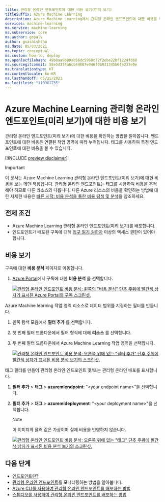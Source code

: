 ```yaml
---
title: 관리형 온라인 엔드포인트에 대한 비용 보기(미리 보기)
titleSuffix: Azure Machine Learning
description: Azure Machine Learning에서 관리형 온라인 엔드포인트에 대한 비용을 확인하는 방법을 알아봅니다.
services: machine-learning
ms.service: machine-learning
ms.subservice: core
ms.author: gopalv
author: gvashishtha
ms.date: 05/03/2021
ms.topic: conceptual
ms.custom: how-to, deploy
ms.openlocfilehash: 49b8aa9b89ab56dc5968c72f2ebe22bf1224fd68
ms.sourcegitcommit: 58e5d3f4a6cb44607e946f6b931345b6fe237e0e
ms.translationtype: HT
ms.contentlocale: ko-KR
ms.lasthandoff: 05/25/2021
ms.locfileid: "110382735"
---
```

# <a name="view-costs-for-an-azure-machine-learning-managed-online-endpoint-preview"></a>Azure Machine Learning 관리형 온라인 엔드포인트(미리 보기)에 대한 비용 보기

관리형 온라인 엔드포인트(미리 보기)에 대한 비용을 확인하는 방법을 알아봅니다. 엔드포인트에 대한 비용은 연결된 작업 영역에 따라 누적됩니다. 태그를 사용하여 특정 엔드포인트에 대한 비용을 볼 수 있습니다.

[!INCLUDE [preview disclaimer](../../includes/machine-learning-preview-generic-disclaimer.md)]

> [!IMPORTANT]
> 이 문서는 Azure Machine Learning 관리형 온라인 엔드포인트(미리 보기)에 대한 비용을 보는 데만 적용됩니다. 관리형 온라인 엔드포인트는 태그를 사용하여 비용을 추적해야 하므로 다른 리소스와 다릅니다. 다른 Azure 리소스의 비용을 확인하는 방법에 대한 자세한 내용은 [빠른 시작: 비용 분석을 통한 비용 탐색 및 분석](../cost-management-billing/costs/quick-acm-cost-analysis.md)을 참조하세요.

## <a name="prerequisites"></a>전제 조건

- Azure Machine Learning 관리형 온라인 엔드포인트(미리 보기)를 배포합니다.
- 엔드포인트가 배포된 구독에 대해 [청구 읽기 권한자](../role-based-access-control/role-assignments-portal.md) 이상의 액세스 권한이 있어야 합니다.

## <a name="view-costs"></a>비용 보기

구독에 대한 **비용 분석** 페이지로 이동합니다.

1. [Azure Portal](https://portal.azure.com)에서 구독에 대한 **비용 분석** 을 선택합니다.

    [![관리형 온라인 엔드포인트 비용 분석: 왼쪽의 "비용 분석" 단추 주위에 빨간색 상자가 표시된 Azure Portal의 구독 스크린샷.](./media/how-to-view-online-endpoints-costs/online-endpoints-cost-analysis.png)](./media/how-to-view-online-endpoints-costs/online-endpoints-cost-analysis.png#lightbox)

Azure Machine learning 작업 영역 리소스로 데이터 범위를 지정하는 필터를 만듭니다.

1. 왼쪽 탐색 모음에서 **필터 추가** 를 선택합니다.

1. 첫 번째 필터 드롭다운에서 필터 형식에 대해 **리소스** 를 선택합니다.

1. 두 번째 필터 드롭다운에서 Azure Machine Learning 작업 영역을 선택합니다.

    [![관리형 온라인 엔드포인트 비용 분석: 오른쪽 위에 있는 "필터 추가" 단추 주위에 빨간색 상자가 표시된 비용 분석 보기의 스크린샷.](./media/how-to-view-online-endpoints-costs/online-endpoints-cost-analysis-add-filter.png)](./media/how-to-view-online-endpoints-costs/online-endpoints-cost-analysis-add-filter.png#lightbox)

태그 필터를 만들어 관리형 온라인 엔드포인트 및/또는 관리형 온라인 배포를 표시합니다.
1. **필터 추가** > **태그** > **azuremlendpoint**: "\<your endpoint name>"을 선택합니다. 
1. **필터 추가** > **태그** > **azuremldeployment**: "\<your deployment name>"을 선택합니다.

    > [!NOTE]
    > 이 이미지의 달러 값은 가상이며 실제 비용을 반영하지 않습니다.

    [![관리형 온라인 엔드포인트 비용 분석: 오른쪽 위에 있는 "태그" 단추 주위에 빨간색 상자가 표시된 비용 분석 보기의 스크린샷.](./media/how-to-view-online-endpoints-costs/online-endpoints-cost-analysis-select-endpoint-deployment.png)](./media/how-to-view-online-endpoints-costs/online-endpoints-cost-analysis-select-endpoint-deployment.png#lightbox)

## <a name="next-steps"></a>다음 단계
- [엔드포인트란?](concept-endpoints.md)
- [관리형 온라인 엔드포인트](./how-to-monitor-online-endpoints.md)를 모니터링하는 방법을 알아봅니다.
- [Azure CLI를 사용하여 관리형 온라인 엔드포인트를 배포하는 방법](how-to-deploy-managed-online-endpoints.md)
- [스튜디오를 사용하여 관리형 온라인 엔드포인트를 배포하는 방법](how-to-use-managed-online-endpoint-studio.md)